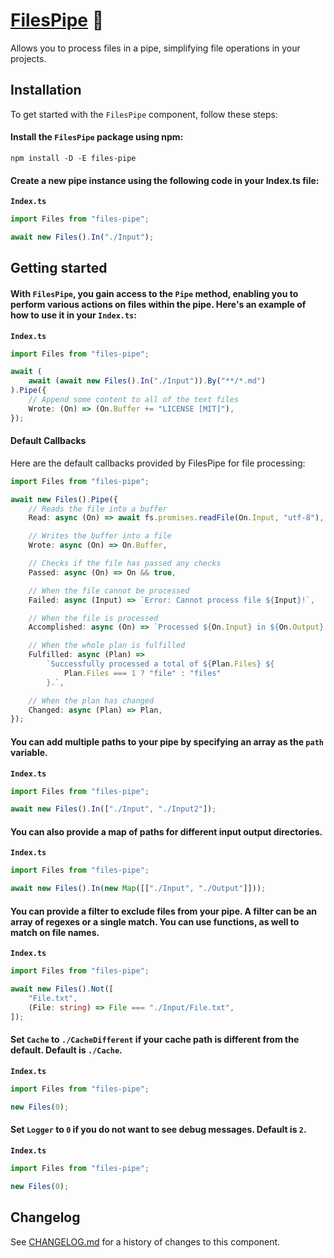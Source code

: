 # [FilesPipe] 🧪

Allows you to process files in a pipe, simplifying file operations in your
projects.

## Installation

To get started with the `FilesPipe` component, follow these steps:

#### Install the `FilesPipe` package using npm:

```
npm install -D -E files-pipe
```

#### Create a new pipe instance using the following code in your Index.ts file:

**`Index.ts`**

```ts
import Files from "files-pipe";

await new Files().In("./Input");
```

## Getting started

#### With `FilesPipe`, you gain access to the `Pipe` method, enabling you to perform various actions on files within the pipe. Here's an example of how to use it in your `Index.ts`:

**`Index.ts`**

```ts
import Files from "files-pipe";

await (
	await (await new Files().In("./Input")).By("**/*.md")
).Pipe({
	// Append some content to all of the text files
	Wrote: (On) => (On.Buffer += "LICENSE [MIT]"),
});
```

#### Default Callbacks

Here are the default callbacks provided by FilesPipe for file processing:

```ts
import Files from "files-pipe";

await new Files().Pipe({
	// Reads the file into a buffer
	Read: async (On) => await fs.promises.readFile(On.Input, "utf-8"),

	// Writes the buffer into a file
	Wrote: async (On) => On.Buffer,

	// Checks if the file has passed any checks
	Passed: async (On) => On && true,

	// When the file cannot be processed
	Failed: async (Input) => `Error: Cannot process file ${Input}!`,

	// When the file is processed
	Accomplished: async (On) => `Processed ${On.Input} in ${On.Output}.`,

	// When the whole plan is fulfilled
	Fulfilled: async (Plan) =>
		`Successfully processed a total of ${Plan.Files} ${
			Plan.Files === 1 ? "file" : "files"
		}.`,

	// When the plan has changed
	Changed: async (Plan) => Plan,
});
```

#### You can add multiple paths to your pipe by specifying an array as the `path` variable.

**`Index.ts`**

```ts
import Files from "files-pipe";

await new Files().In(["./Input", "./Input2"]);
```

#### You can also provide a map of paths for different input output directories.

**`Index.ts`**

```ts
import Files from "files-pipe";

await new Files().In(new Map([["./Input", "./Output"]]));
```

#### You can provide a filter to exclude files from your pipe. A filter can be an array of regexes or a single match. You can use functions, as well to match on file names.

**`Index.ts`**

```ts
import Files from "files-pipe";

await new Files().Not([
	"File.txt",
	(File: string) => File === "./Input/File.txt",
]);
```

#### Set `Cache` to `./CacheDifferent` if your cache path is different from the default. Default is `./Cache`.

**`Index.ts`**

```ts
import Files from "files-pipe";

new Files(0);
```

#### Set `Logger` to `0` if you do not want to see debug messages. Default is `2`.

**`Index.ts`**

```ts
import Files from "files-pipe";

new Files(0);
```

[FilesPipe]: https://npmjs.org/files-pipe

## Changelog

See [CHANGELOG.md](CHANGELOG.md) for a history of changes to this component.
